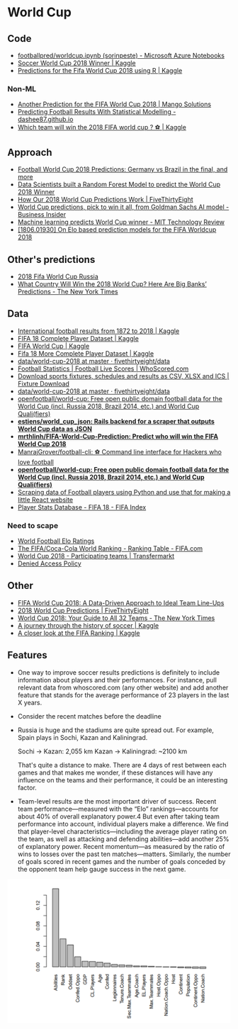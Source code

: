 # World Cup

## Code

* [footballpred/worldcup.ipynb \(sorinpeste\) - Microsoft Azure Notebooks](https://notebooks.azure.com/sorinpeste/libraries/footballpred/html/worldcup.ipynb)
* [Soccer World Cup 2018 Winner \| Kaggle](https://www.kaggle.com/agostontorok/soccer-world-cup-2018-winner)
* [Predictions for the Fifa World Cup 2018 using R \| Kaggle](https://www.kaggle.com/lekroll/predictions-for-the-fifa-world-cup-2018-using-r)

### Non-ML

* [Another Prediction for the FIFA World Cup 2018 \| Mango Solutions](https://www.mango-solutions.com/blog/another-prediction-of-fifa-world-cup-2018)
* [Predicting Football Results With Statistical Modelling - dashee87.github.io](https://dashee87.github.io/football/python/predicting-football-results-with-statistical-modelling/)
* [Which team will win the 2018 FIFA world cup ? ⚽ \| Kaggle](https://www.kaggle.com/nathanlauga/which-team-will-win-the-2018-fifa-world-cup/notebook)

## Approach

* [Football World Cup 2018 Predictions: Germany vs Brazil in the final, and more](https://www.kdnuggets.com/2018/06/football-world-cup-predictions.html)
* [Data Scientists built a Random Forest Model to predict the World Cup 2018 Winner](https://www.analyticsvidhya.com/blog/2018/06/data-scientists-used-a-random-forest-model-to-predict-the-world-cup-2018-winner/)
* [How Our 2018 World Cup Predictions Work \| FiveThirtyEight](https://fivethirtyeight.com/features/how-our-2018-world-cup-predictions-work/)
* [World Cup predictions, pick to win it all, from Goldman Sachs AI model - Business Insider](http://www.businessinsider.com/world-cup-predictions-pick-to-win-it-all-goldman-sachs-ai-model-2018-6)
* [Machine learning predicts World Cup winner - MIT Technology Review](https://www.technologyreview.com/s/611397/machine-learning-predicts-world-cup-winner/)
* [\[1806.01930\] On Elo based prediction models for the FIFA Worldcup 2018](https://arxiv.org/abs/1806.01930)

## Other's predictions

* [2018 Fifa World Cup Russia](http://andrewyuan.github.io/FWC2018_prediction.html)
* [What Country Will Win the 2018 World Cup? Here Are Big Banks’ Predictions - The New York Times](https://www.nytimes.com/2018/06/12/business/dealbook/world-cup-goldman-banks.html)

## Data

* [International football results from 1872 to 2018 \| Kaggle](https://www.kaggle.com/martj42/international-football-results-from-1872-to-2017)
* [FIFA 18 Complete Player Dataset \| Kaggle](https://www.kaggle.com/thec03u5/fifa-18-demo-player-dataset)
* [FIFA World Cup \| Kaggle](https://www.kaggle.com/abecklas/fifa-world-cup)
* [Fifa 18 More Complete Player Dataset \| Kaggle](https://www.kaggle.com/kevinmh/fifa-18-more-complete-player-dataset)
* [data/world-cup-2018 at master · fivethirtyeight/data](https://github.com/fivethirtyeight/data/tree/master/world-cup-2018)
* [Football Statistics \| Football Live Scores \| WhoScored.com](https://www.whoscored.com/)
* [Download sports fixtures, schedules and results as CSV, XLSX and ICS \| Fixture Download](https://fixturedownload.com/)
* [data/world-cup-2018 at master · fivethirtyeight/data](https://github.com/fivethirtyeight/data/tree/master/world-cup-2018)
* [openfootball/world-cup: Free open public domain football data for the World Cup \(incl. Russia 2018, Brazil 2014, etc.\) and World Cup Quali\(fiers\)](https://github.com/openfootball/world-cup)
* [**estiens/world\_cup\_json: Rails backend for a scraper that outputs World Cup data as JSON**](https://github.com/estiens/world_cup_json)
* [**mrthlinh/FIFA-World-Cup-Prediction: Predict who will win the FIFA World Cup 2018**](https://github.com/mrthlinh/FIFA-World-Cup-Prediction)
* [ManrajGrover/football-cli: ⚽ Command line interface for Hackers who love football](https://github.com/ManrajGrover/football-cli)
* [**openfootball/world-cup: Free open public domain football data for the World Cup \(incl. Russia 2018, Brazil 2014, etc.\) and World Cup Quali\(fiers\)**](https://github.com/openfootball/world-cup)
* [Scraping data of Football players using Python and use that for making a little React website](https://medium.com/@rahul3103/scrapping-data-of-football-players-using-python-and-use-that-for-making-a-little-react-website-e389a3a687c0)
* [Player Stats Database - FIFA 18 - FIFA Index](https://www.fifaindex.com/players/top/)

### Need to scape

* [World Football Elo Ratings](http://www.eloratings.net/)
* [The FIFA/Coca-Cola World Ranking - Ranking Table - FIFA.com](https://www.fifa.com/fifa-world-ranking/ranking-table/men/index.html)
* [World Cup 2018 - Participating teams \| Transfermarkt](https://www.transfermarkt.com/world-cup-2018/teilnehmer/pokalwettbewerb/WM18)
* [Denied Access Policy](https://www.oddschecker.com/football/world-cup/winner)

## Other

* [FIFA World Cup 2018: A Data-Driven Approach to Ideal Team Line-Ups](https://towardsdatascience.com/fifa-world-cup-2018-a-data-driven-approach-to-ideal-team-line-ups-93505cfe36f8)
* [2018 World Cup Predictions \| FiveThirtyEight](https://projects.fivethirtyeight.com/2018-world-cup-predictions/)
* [World Cup 2018: Your Guide to All 32 Teams - The New York Times](https://mobile.nytimes.com/2018/06/11/sports/world-cup-groups.html?action=click&module=RelatedCoverage&pgtype=Article&region=Footer)
* [A journey through the history of soccer \| Kaggle](https://www.kaggle.com/phjulien/a-journey-through-the-history-of-soccer)
* [A closer look at the FIFA Ranking \| Kaggle](https://www.kaggle.com/jonathanbouchet/a-closer-look-at-the-fifa-ranking)

## Features

* One way to improve soccer results predictions is definitely to include information about players and their performances. For instance, pull relevant data from whoscored.com \(any other website\) and add another feature that stands for the average performance of 23 players in the last X years.
* Consider the recent matches before the deadline
* Russia is huge and the stadiums are quite spread out. For example, Spain plays in Sochi, Kazan and Kaliningrad.

  Sochi -&gt; Kazan: 2,055 km Kazan -&gt; Kaliningrad: ~2100 km

  That's quite a distance to make. There are 4 days of rest between each games and that makes me wonder, if these distances will have any influence on the teams and their performance, it could be an interesting factor.

* Team-level results are the most important driver of success. Recent team performance—measured with the “Elo” rankings—accounts for about 40% of overall explanatory power.4 But even after taking team performance into account, individual players make a difference. We find that player-level characteristics—including the average player rating on the team, as well as attacking and defending abilities—add another 25% of explanatory power. Recent momentum—as measured by the ratio of wins to losses over the past ten matches—matters. Similarly, the number of goals scored in recent games and the number of goals conceded by the opponent team help gauge success in the next game.



![](.gitbook/assets/image%20%2815%29.png)

